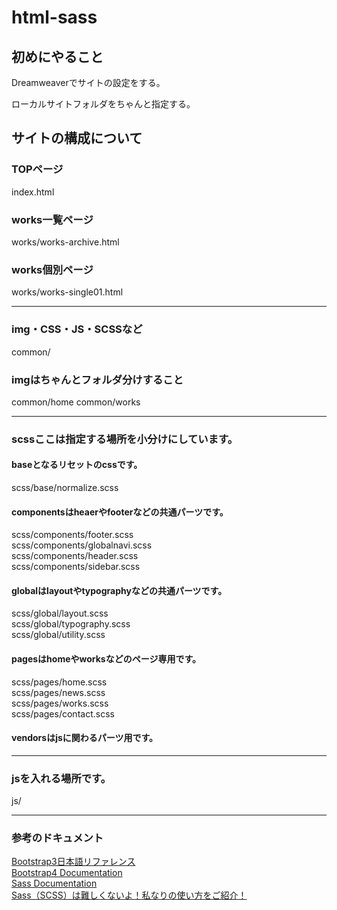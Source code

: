 # html-sass


## 初めにやること

Dreamweaverでサイトの設定をする。

ローカルサイトフォルダをちゃんと指定する。

## サイトの構成について
	
### TOPページ
index.html

### works一覧ページ
works/works-archive.html

### works個別ページ
works/works-single01.html

***

### img・CSS・JS・SCSSなど
common/

### imgはちゃんとフォルダ分けすること
common/home
common/works

***

### scssここは指定する場所を小分けにしています。

#### baseとなるリセットのcssです。
scss/base/normalize.scss

#### componentsはheaerやfooterなどの共通パーツです。
scss/components/footer.scss  
scss/components/globalnavi.scss  
scss/components/header.scss  
scss/components/sidebar.scss  

#### globalはlayoutやtypographyなどの共通パーツです。
scss/global/layout.scss  
scss/global/typography.scss  
scss/global/utility.scss  

#### pagesはhomeやworksなどのページ専用です。
scss/pages/home.scss  
scss/pages/news.scss  
scss/pages/works.scss  
scss/pages/contact.scss  

#### vendorsはjsに関わるパーツ用です。

***

### jsを入れる場所です。

js/

***

### 参考のドキュメント

[Bootstrap3日本語リファレンス](http://bootstrap3.cyberlab.info/)  
[Bootstrap4 Documentation](https://getbootstrap.com/docs/4.1/getting-started/introduction/)  
[Sass Documentation](https://sass-lang.com/documentation/file.SASS_REFERENCE.html)  
[Sass（SCSS）は難しくないよ！私なりの使い方をご紹介！](https://www.tam-tam.co.jp/tipsnote/html_css/post5189.html)  









 
 